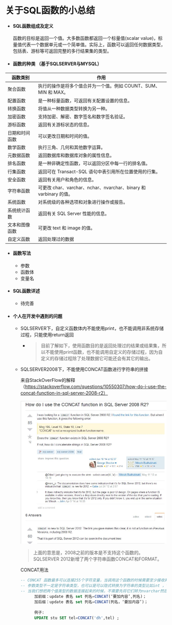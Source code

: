 # 关于SQL函数的小总结

- #### SQL函数组成及定义
  
  函数的目标是返回一个值。大多数函数都返回一个标量值(scalar value)，标量值代表一个数据单元或一个简单值。实际上，函数可以返回任何数据类型，包括表、游标等可返回完整的多行结果集的类型。
  
- #### 函数的种类 （基于SQLSERVER与MYSQL） 

| 函数类别 | 作用|
| ------ | ------ |
| 聚合函数 | 执行的操作是将多个值合并为一个值。例如 COUNT、SUM、MIN 和 MAX。 |
| 配置函数 | 是一种标量函数，可返回有关配置设置的信息。 |
| 转换函数 | 将值从一种数据类型转换为另一种。 |
| 加密函数 | 支持加密、解密、数字签名和数字签名验证。 |
| 游标函数 |返回有关游标状态的信息。 |
| 日期和时间函数 | 可以更改日期和时间的值。 |
| 数学函数 | 执行三角、几何和其他数字运算。 |
| 元数据函数 | 返回数据库和数据库对象的属性信息。 |
| 排名函数 | 是一种非确定性函数，可以返回分区中每一行的排名值。 |
| 行集函数 | 返回可在 Transact-SQL 语句中表引用所在位置使用的行集。 |
| 安全函数 |  返回有关用户和角色的信息。|
| 字符串函数 | 可更改 char、varchar、nchar、nvarchar、binary 和 varbinary 的值。|
| 系统函数 | 对系统级的各种选项和对象进行操作或报告。 |
| 系统统计函数 | 返回有关 SQL Server 性能的信息。 |
| 文本和图像函数 | 可更改 text 和 image 的值。 |
| 自定义函数 | 返回处理过的数据 |

- #### 函数写法
  - 参数
  - 函数体
  - 变量名
  
-  #### SQL函数详述
   - 待完善

- #### 个人在开发中遇到的问题
  - SQLSERVER下，自定义函数体内不能使用print，也不能调用非系统存储过程，只能使用return返回
    - > 目前了解如下，使用函数目的是返回处理过的结果或结果集，所以不能使用print函数，也不能调用自定义的存储过程，因为自定义的存储过程除了处理数据它可能还会有其它的输出。
  - SQLSERVER2008下，不能使用CONCAT函数进行字符串的拼接
     
     来自StackOverFlow的解释（https://stackoverflow.com/questions/10550307/how-do-i-use-the-concat-function-in-sql-server-2008-r2）
     
     ![](../img/CONCAT.jpg)
    
     > 上面的意思是，2008之前的版本是不支持这个函数的。SQLSERVER 2012新增了两个字符串函数CONCAT和FORMAT。
     
     CONCAT用法
    ```sql
    -- CONCAT 函数最多可以连接255个字符变量，当调用这个函数的时候需要至少接收两个参数
    -- 参数类型不一定是字符串类型，也可以是可以隐式转换为字符串的类型比如int ，float等类型。只要符合sql 2012的能隐式转换为字符串的规则即可，
    -- 当我们想把两个值类型的数据连接起来的时候，不需要先将它们转为nvarchar然后再通过“+”来连接了
          加前缀：update 表名 set 列名=CONCAT(‘要加内容’,列名)；
          加后缀：update 表名 set 列名=CONCAT(列名，‘要加内容’)；
          
          例子:
          UPDATE stu SET tel=CONCAT('dh',tel) ;
    ```